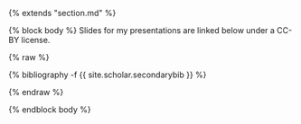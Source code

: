 {% extends "section.md" %}

{% block body %}
Slides for my presentations are linked below under a CC-BY license.

{% raw %}
<div class="publications">

{% bibliography -f {{ site.scholar.secondarybib }} %}

</div>
{% endraw %}

{% endblock body %}
